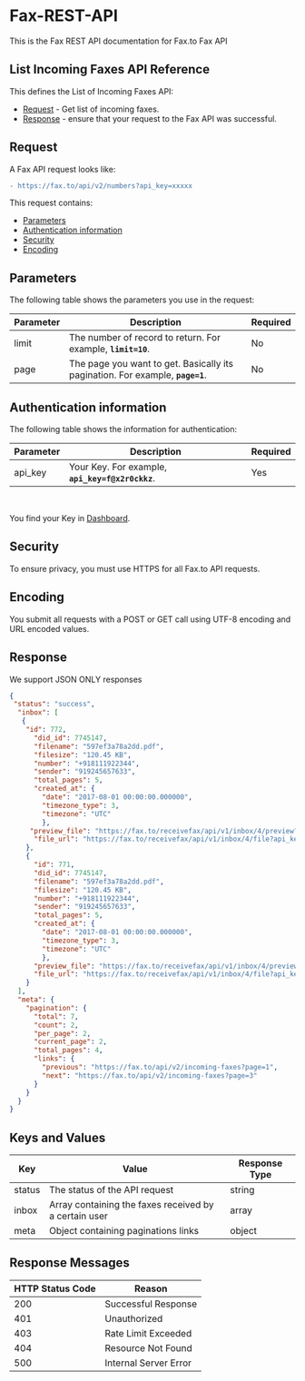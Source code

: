 # Fax-REST-API
This is the Fax REST API documentation for Fax.to Fax API

## List Incoming Faxes API Reference

This defines the List of Incoming Faxes API:

* [Request](#request) - Get list of incoming faxes.
* [Response](#response) - ensure that your request to the Fax API was successful.

## Request

A Fax API request looks like:
```diff
- https://fax.to/api/v2/numbers?api_key=xxxxx
```
This request contains:

* [Parameters](#parameters)
* [Authentication information](#authentication-information)
* [Security](#security)
* [Encoding](#encoding)

## Parameters

The following table shows the parameters you use in the request:

| **Parameter** | **Description**                                                                                       | **Required** |
| ------------- | ----------------------------------------------------------------------------------------------------- | ------------ |
| limit         | The number of record to return. For example, **```limit=10```**.                                      | No           |
| page          | The page you want to get. Basically its pagination. For example, **```page=1```**.                    | No           |

## Authentication information

The following table shows the information for authentication:

| **Parameter** | **Description**                                                                                      | **Required** |
| ------------- | ---------------------------------------------------------------------------------------------------- | ------------ |
| api_key       | Your Key. For example, **```api_key=f@x2r0ckkz```**.                                                 | Yes          |

<br>

You find your Key in [Dashboard](https://api.fax.to/dashboard).

## Security

To ensure privacy, you must use HTTPS for all Fax.to API requests.

## Encoding

You submit all requests with a POST or GET call using UTF-8 encoding and URL encoded values.

## Response

We support JSON ONLY responses

```json
{
 "status": "success",
  "inbox": [
   {
    "id": 772,
      "did_id": 7745147,
      "filename": "597ef3a78a2dd.pdf",
      "filesize": "120.45 KB",
      "number": "+918111922344",
      "sender": "919245657633",
      "total_pages": 5,
      "created_at": {
	  	"date": "2017-08-01 00:00:00.000000",
		"timezone_type": 3,
		"timezone": "UTC"
		},
	 "preview_file": "https://fax.to/receivefax/api/v1/inbox/4/preview?api_key=abd1ebe0-62d5-11e7-91c7-8590f436fefa",
	  "file_url": "https://fax.to/receivefax/api/v1/inbox/4/file?api_key=abd1ebe0-62d5-11e7-91c7-8590f436fefa"
    },
    {
      "id": 771,
      "did_id": 7745147,
      "filename": "597ef3a78a2dd.pdf",
      "filesize": "120.45 KB",
      "number": "+918111922344",
      "sender": "919245657633",
      "total_pages": 5,
      "created_at": {
	  	"date": "2017-08-01 00:00:00.000000",
		"timezone_type": 3,
		"timezone": "UTC"
		},
	  "preview_file": "https://fax.to/receivefax/api/v1/inbox/4/preview?api_key=abd1ebe0-62d5-11e7-91c7-8590f436fefa",
	  "file_url": "https://fax.to/receivefax/api/v1/inbox/4/file?api_key=abd1ebe0-62d5-11e7-91c7-8590f436fefa"
    }
  ],
  "meta": {
    "pagination": {
      "total": 7,
      "count": 2,
      "per_page": 2,
      "current_page": 2,
      "total_pages": 4,
      "links": {
        "previous": "https://fax.to/api/v2/incoming-faxes?page=1",
        "next": "https://fax.to/api/v2/incoming-faxes?page=3"
      }
    }
  }
}
```

## Keys and Values

| **Key**           | **Value**                                                               | **Response Type** |
| ----------------- | ----------------------------------------------------------------------- | ----------------- |
| status            | The status of the API request                                           | string            |
| inbox             | Array containing the faxes received by a certain user                   | array             |
| meta	            | Object containing paginations links                                     | object            |

## Response Messages

| **HTTP Status Code** | **Reason**            |
| -------------------- | --------------------- |
| 200                  | Successful Response   |
| 401                  | Unauthorized          |
| 403                  | Rate Limit Exceeded   |
| 404                  | Resource Not Found    |
| 500                  | Internal Server Error |
